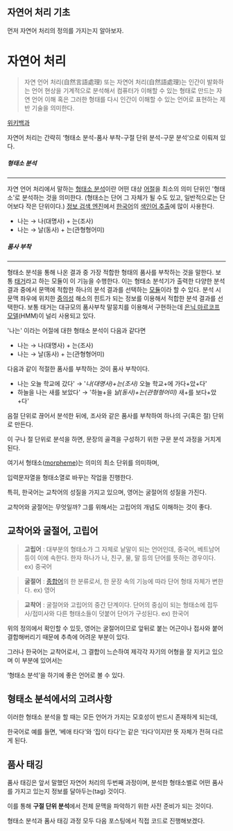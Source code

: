## 자연어 처리 기초


먼저 자연어 처리의 정의를 가지는지 알아보자.

# 자연어 처리

> 자연 언어 처리(自然言語處理) 또는 자연어 처리(自然語處理)는 인간이 발화하는 언어 현상을 기계적으로 분석해서 컴퓨터가 이해할 수 있는 형태로 만드는 자연 언어 이해 혹은 그러한 형태를 다시 인간이 이해할 수 있는 언어로 표현하는 제반 기술을 의미한다.

[위키백과](https://ko.wikipedia.org/wiki/%EC%9E%90%EC%97%B0_%EC%96%B8%EC%96%B4_%EC%B2%98%EB%A6%AC)

자연어 처리는 간략히 ‘형태소 분석-품사 부착-구절 단위 분석-구문 분석’으로 이뤄져 있다.

##### 형태소 분석

<hr>

자연 언어 처리에서 말하는 [형태소 분석](https://ko.wikipedia.org/w/index.php?title=%ED%98%95%ED%83%9C%EC%86%8C_%EB%B6%84%EC%84%9D&action=edit&redlink=1)이란 어떤 대상 [어절](https://ko.wikipedia.org/wiki/%EC%96%B4%EC%A0%88)을 최소의 의미 단위인 '형태소'로 분석하는 것을 의미한다. (형태소는 단어 그 자체가 될 수도 있고, 일반적으로는 단어보다 작은 단위이다.) [정보 검색 엔진](https://ko.wikipedia.org/w/index.php?title=%EC%A0%95%EB%B3%B4_%EA%B2%80%EC%83%89_%EC%97%94%EC%A7%84&action=edit&redlink=1)에서 [한국어](https://ko.wikipedia.org/wiki/%ED%95%9C%EA%B5%AD%EC%96%B4)의 [색인어 추출](https://ko.wikipedia.org/w/index.php?title=%EC%83%89%EC%9D%B8%EC%96%B4_%EC%B6%94%EC%B6%9C&action=edit&redlink=1)에 많이 사용한다. 

- 나는 → 나(대명사) + 는(조사)
- 나는 → 날(동사) + 는(관형형어미)



##### 품사 부착

<hr>

형태소 분석을 통해 나온 결과 중 가장 적합한 형태의 품사를 부착하는 것을 말한다. 보통 [태거](https://ko.wikipedia.org/w/index.php?title=%ED%83%9C%EA%B1%B0&action=edit&redlink=1)라고 하는 모듈이 이 기능을 수행한다. 이는 형태소 분석기가 출력한 다양한 분석 결과 중에서 문맥에 적합한 하나의 분석 결과를 선택하는 [모듈](https://ko.wikipedia.org/wiki/%EB%AA%A8%EB%93%88)이라 할 수 있다. 분석 시 문맥 좌우에 위치한 [중의성](https://ko.wikipedia.org/w/index.php?title=%EC%A4%91%EC%9D%98%EC%84%B1&action=edit&redlink=1) 해소의 힌트가 되는 정보를 이용해서 적합한 분석 결과를 선택한다. 보통 태거는 대규모의 품사부착 말뭉치를 이용해서 구현하는데 [은닉 마르코프 모델](https://ko.wikipedia.org/wiki/%EC%9D%80%EB%8B%89_%EB%A7%88%EB%A5%B4%EC%BD%94%ED%94%84_%EB%AA%A8%EB%8D%B8)(HMM)이 널리 사용되고 있다.

'나는' 이라는 어절에 대한 형태소 분석이 다음과 같다면

- 나는 → 나(대명사) + 는(조사)
- 나는 → 날(동사) + 는(관형형어미)

다음과 같이 적절한 품사를 부착하는 것이 품사 부착이다.

- 나는 오늘 학교에 갔다' → '*나(대명사)+는(조사)* 오늘 학교+에 가다+았+다'
- 하늘을 나는 새를 보았다' → '하늘+을 *날(동사)+는(관형형어미)* 새+를 보다+았+다'



음절 단위로 끊어서 분석한 뒤에, 조사와 같은 품사를 부착하여 하나의 구(혹은 절) 단위로 만든다.

이 구나 절 단위로 분석을 하면, 문장의 골격을 구성하기 위한 구문 분석 과정을 거치게 된다.

여기서 형태소([morpheme](https://en.wikipedia.org/wiki/Morpheme))는 의미의 최소 단위를 의미하며,

입력문자열을 형태소열로 바꾸는 작업을 진행한다.

특히, 한국어는 교착어의 성질을 가지고 있으며, 영어는 굴절어의 성질을 가진다.

교착어와 굴절어는 무엇일까? 그를 위해서는 고립어의 개념도 이해하는 것이 좋다.

## 교착어와 굴절어, 고립어

> **고립어** : 대부분의 형태소가 그 자체로 낱말이 되는 언어인데, 중국어, 베트남어 등이 이에 속한다. 한자 하나가 나, 친구, 물, 말 등의 단어를 뜻하는 경우이다. ex) 중국어

> **굴절어** : [종합어](https://ko.wikipedia.org/wiki/%EC%A2%85%ED%95%A9%EC%96%B4)의 한 분류로서, 한 문장 속의 기능에 따라 단어 형태 자체가 변한다. ex) 영어

> **교착어** : 굴절어와 고립어의 중간 단계이다. 단어의 중심이 되는 형태소에 접두사/접미사와 다른 형태소들이 덧붙어 단어가 구성된다. ex) 한국어

위의 정의에서 확인할 수 있듯, 영어는 굴절어이므로 앞뒤로 붙는 어근이나 접사와 붙어 결합해버리기 때문에 추측에 어려운 부분이 있다.

그러나 한국어는 교착어로서, 그 결합이 느슨하여 제각각 자기의 어형을 잘 지키고 있으며 이 부분에 있어서는

‘형태소 분석’을 하기에 좋은 언어로 볼 수 있다.

## 형태소 분석에서의 고려사항

이러한 형태소 분석을 할 때는 모든 언어가 가지는 모호성이 반드시 존재하게 되는데,

한국어로 예를 들면, ‘베애 타다’와 ‘집이 타다’는 같은 ‘타다’이지만 뜻 자체가 전혀 다르게 된다.

## 품사 태깅

품사 태깅은 앞서 말했던 자연어 처리의 두번째 과정이며, 분석한 형태소별로 어떤 품사를 가지고 있는지 정보를 달아두는(tag) 것이다.

이를 통해 **구절 단위 분석**에서 전체 문맥을 파악하기 위한 사전 준비가 되는 것이다.

형태소 분석과 품사 태깅 과정 모두 다음 포스팅에서 직접 코드로 진행해보겠다.